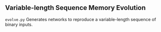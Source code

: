 ## Variable-length Sequence Memory Evolution ##

`evolve.py` Generates networks to reproduce a variable-length sequence of binary inputs.